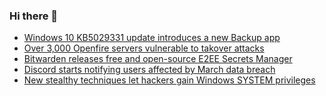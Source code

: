 ### Hi there 👋

<!--START_SECTION:feed-->
* [Windows 10 KB5029331 update introduces a new Backup app](https://www.bleepingcomputer.com/news/microsoft/windows-10-kb5029331-update-introduces-a-new-backup-app/)
* [Over 3,000 Openfire servers vulnerable to takover attacks](https://www.bleepingcomputer.com/news/security/over-3-000-openfire-servers-vulnerable-to-takover-attacks/)
* [Bitwarden releases free and open-source E2EE Secrets Manager](https://www.bleepingcomputer.com/news/security/bitwarden-releases-free-and-open-source-e2ee-secrets-manager/)
* [Discord starts notifying users affected by March data breach](https://www.bleepingcomputer.com/news/security/discord-starts-notifying-users-affected-by-march-data-breach/)
* [New stealthy techniques let hackers gain Windows SYSTEM privileges](https://www.bleepingcomputer.com/news/security/new-stealthy-techniques-let-hackers-gain-windows-system-privileges/)
<!--END_SECTION:feed-->

<!--
**frankenk/frankenk** is a ✨ _special_ ✨ repository because its `README.md` (this file) appears on your GitHub profile.

Here are some ideas to get you started:

- 🔭 I’m currently working on ...
- 🌱 I’m currently learning ...
- 👯 I’m looking to collaborate on ...
- 🤔 I’m looking for help with ...
- 💬 Ask me about ...
- 📫 How to reach me: ...
- 😄 Pronouns: ...
- ⚡ Fun fact: ...
-->



